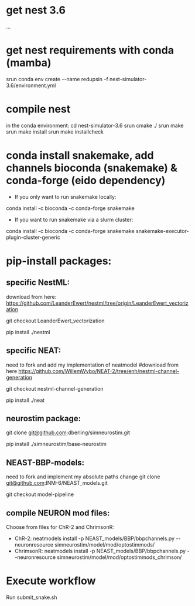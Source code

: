 # get nest 3.6

...

# get nest requirements with conda (mamba)

srun conda env create --name redupsin -f nest-simulator-3.6/environment.yml

# compile nest

in the conda environment:
cd nest-simulator-3.6
srun cmake ./
srun make
srun make install
srun make installcheck

# conda install snakemake, add channels bioconda (snakemake) & conda-forge (eido dependency)

* If you only want to run snakemake locally:

conda install -c bioconda -c conda-forge snakemake

* If you want to run snakemake via a slurm cluster:

conda install -c bioconda -c conda-forge snakemake snakemake-executor-plugin-cluster-generic

# pip-install packages:

## specific NestML:

download from here: https://github.com/LeanderEwert/nestml/tree/origin/LeanderEwert_vectorization

git checkout LeanderEwert_vectorization

pip install ./nestml

## specific NEAT:

need to fork and add my implementation of neatmodel
#download from here https://github.com/WillemWybo/NEAT-2/tree/enh/nestml-channel-generation

git checkout nestml-channel-generation

pip install ./neat

## neurostim package:

git clone git@github.com:dberling/simneurostim.git

pip install ./simneurostim/base-neurostim

## NEAST-BBP-models:

need to fork and implement my absolute paths change
git clone git@github.com:INM-6/NEAST_models.git

git checkout model-pipeline

## compile NEURON mod files:

Choose from files for ChR-2 and ChrimsonR:
* ChR-2: neatmodels install -p NEAST_models/BBP/bbpchannels.py --neuronresource simneurostim/model/mod/optostimmods/
* ChrimsonR: neatmodels install -p NEAST_models/BBP/bbpchannels.py --neuronresource simneurostim/model/mod/optostimmods_chrimson/

# Execute workflow

Run submit_snake.sh
